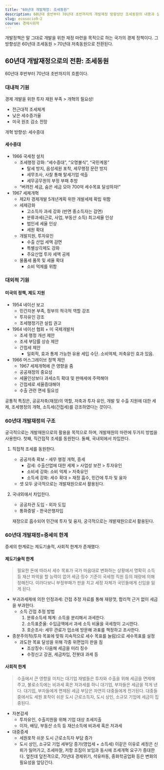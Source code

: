 ```yaml
---
title: "60년대 개발재정: 조세동원"
description: 60년대 중반부터 70년대 초반까지의 개발재정 방향성인 조세동원의 내용과 실제 정책에 관해 알아보자.
slug: ecosocio9-2
course: 경제사회학
---
```


개발정책은 말 그대로 개발을 위한 재정 마련을 목적으로 하는 국가의 경제 정책이다.
그 방향성은 60년대 조세동원 > 70년대 저축동원으로 전환된다.

## 60년대 개발재정으로의 전환: 조세동원
60년대 후반부터 70년대 초반까지의 흐름이다.

### 대내적 기원
경제 개발을 위한 투자 재원 부족 > 개혁의 필요성!

- 전근대적 조세체계
- 낮은 세수증가율
- 미국 원조 감소 전망

개혁 방향성: 세수증대
#### 세수증대
- 1966 국세청 설치
	- 조세행정 강화: “세수증대”, “오명불식”, “국민계몽”
		- 탈세 방지, 음성세원 포착, 세무행정 문란 방지
		- 세무조사, 사찰 통해 탈세기업 색출
		- 세무공무원의 부정 부패 추방
	- “버려진 세금, 숨은 세금 모아 700억 세수목표 달성하자!”
- 1967 세제개혁
	- 제2차 경제개발 5개년계획 위한 개발세제 확립 위함
	- 세제강화
		- 고소득자 과세 강화 (반면 중소득자는 감면)
		- 분류과세(근로, 사업, 부동산 소득) 최고세율 인상
		- 법인세 세율 인상
		- 세원 확대
	- 개발지원, 투자유인
		- 수출 산업 세액 감면
		- 특별상각제도 강화
		- 주요산업 투자 세액 공제
	- 물품세 품목 및 세율 확대
		- 소비 억제를 위함

### 대외적 기원
#### 미국의 정책, 제도 지원
- 1954 네이선 보고
	- 민간자본 부족, 정부의 적극적 역할 강조
	- 투자유인 강조
	- 조세행정기관 설립 권고
- 1964 네이선 협회 + 미 국제개발처
	- 조세 행정 개선 제안
	- 조세 부담률 상승 제안
	- 간접세 제안
		- 일회적, 효과 통제 가능한 유용 세입 수단. 소비억제, 저축유인 효과 있음.
- 1966 머스그레이브 정책 제안
	- 1967 세제개혁에 큰 영향을 줌
	- 공공재정의 중요성
	- 세율인상보다 과세소득 확대 및 판매세에 주력해야
	- 간접세로 세율증대해야
	- 수출 관련 면세 필요성

공통적 특징은, 공공저축(재정)의 역할, 저축과 투자 유인, 개발 및 수출 지원에 대한 세제, 조세행정의 개혁, 소득세(간접세)를 강조하였다는 것이다.

### 60년대 개발재정의 구조
궁극적으로는 개발재원으로의 활용을 목적으로 하며, 개발재원의 마련에 두가지 방법을 사용한다. 첫째, 직간접적 조세를 동원한다. 둘째, 국내외에서 차입한다.
1. 직접적 조세를 동원한다.
	- 공공저축 확보 - 세무 행정 개혁, 증세
		- 감세: 수출산업에 대한 세제 > 사업성 보전 > 투자유인
		- 소비세 강화: 소비 억제 > 저축유인
		- 소득세 강화: 세수 확대 > 재정 흡수, 민간에 투자 및 융자
	- 셋 모두 궁극적으로는 개발재원으로서 활용된다.
2. 국내외에서 차입한다.
	- 공공차관 도입 - 외자 도입
	- 통화증발 - 한국은행차입
	
    재정으로 흡수되어 민간에 투자 및 융자, 궁극적으로는 개발재원으로서 활용된다.
### 60년대 개발재정=증세의 한계
증세의 한계로는 제도기술적, 사회적 한계가 존재했다.
#### 제도기술적 한계
> 필요한 돈에 따라서 세수 목표가 국가 마음대로 변화하는 상황에서 명확히 소득 등 재산 파악을 할 능력이 없어 세금 징수 기준이 국세청 직원 등의 재량에 의해 정해진다. 이러다보니 부정부패가 판을 치고 세정 자체가 국민들에게 신임을 잃게 된다.
- 부과과세제에 의한 인정과세: 간접 추정 자료를 통해 재량껏, 합리적 근거 없이 세금을 부과한다.
	- 소득 간접 추정 방법
		1. 분류소득세 체계: 소득을 분리해서 과세한다.
		2. 소득표준율: 수입금액에서 과세 소득 비율을 국세청이 고시한다.
		3. 호순조사: 세무 관료가 업소에 방문해 과표를 책정하고 조사한다.
- 증분주의적(투자 목표에 맞춰 지속적으로 세수 목표를 늘림)으로 세수목표를 설정
	- 과도한 목표 달성을 위해 각종 위편업이 판을 침
		- 조상징수: 다음해 세금을 미리 징수
		- 수정신고 강권, 세금차입, 전봇대 과세 등
#### 사회적 한계
> 수출에서 큰 영향을 미치는 대기업 재벌들은 투자와 수출을 위해 세금을 면제해주고, 불로소득에는 비과세 혹은 저과세를 하니 대기업, 부자들은 세금을 적게 낸다. 대기업, 부자들에게 면제된 세금 부담은 자연히 대중들에게 전가된다. 대중들 중에서도 세원 포착이 쉬운 도시 근로소득자, 도시 상인, 소규모 기업에 세금이 집중된다.
- 자본감세
	- 투자유인, 수출지원을 위해 기업 대상 조세지출
	- 이자, 배당, 부동산 소득 등 재산소득에 비과세 혹은 저과세
- 대중증세
	- 세원포착 쉬운 도시 근로소득자 부담 증가
	- 도시 상인, 소규모 기업 세부담 증가(영업세 + 소득세)
이같은 이유로 세정은 신뢰가 잃어가고, 조세마찰, 저항 조짐이 보임과 동시에 조세개혁 요구가 증대한다. 엎친데 덮친격으로, 70년대 경제위기, 석유파동, 중화학공업화 등은 변화의 필요성을 앞당긴다.